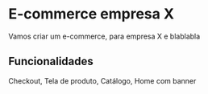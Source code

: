 # E-commerce empresa X

Vamos criar um e-commerce, para empresa X e blablabla

## Funcionalidades

Checkout, Tela de produto, Catálogo, Home com banner
